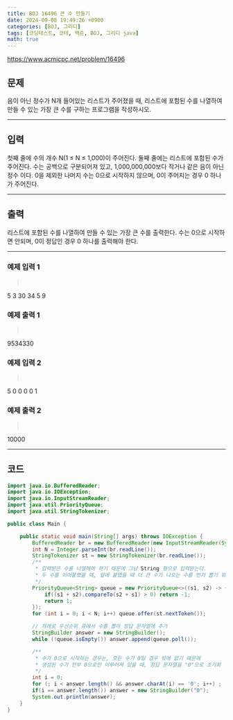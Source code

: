 ```yaml
---
title: BOJ 16496 큰 수 만들기
date: 2024-09-08 19:49:26 +0900
categories: [BOJ, 그리디]
tags: [코딩테스트, 코테, 백준, BOJ, 그리디 java]
math: true
---
```


<https://www.acmicpc.net/problem/16496>

## 문제
음이 아닌 정수가 N개 들어있는 리스트가 주어졌을 때, 리스트에 포함된 수를 나열하여 만들 수 있는 가장 큰 수를 구하는 프로그램을 작성하시오.

---
## 입력
첫째 줄에 수의 개수 N(1 ≤ N ≤ 1,000)이 주어진다. 둘째 줄에는 리스트에 포함된 수가 주어진다. 수는 공백으로 구분되어져 있고, 1,000,000,000보다 작거나 같은 음이 아닌 정수 이다. 0을 제외한 나머지 수는 0으로 시작하지 않으며, 0이 주어지는 경우 0 하나가 주어진다.

---
## 출력
리스트에 포함된 수를 나열하여 만들 수 있는 가장 큰 수를 출력한다. 수는 0으로 시작하면 안되며, 0이 정답인 경우 0 하나를 출력해야 한다.

---
### 예제 입력 1
> <pre>
5
3 30 34 5 9
> </pre>

### 예제 출력 1
> <pre>
9534330
> </pre>

### 예제 입력 2
> <pre>
5
0 0 0 0 1
> </pre>

### 예제 출력 2
> <pre>
10000
> </pre>

---
## 코드

```java
import java.io.BufferedReader;
import java.io.IOException;
import java.io.InputStreamReader;
import java.util.PriorityQueue;
import java.util.StringTokenizer;

public class Main {

    public static void main(String[] args) throws IOException {
        BufferedReader br = new BufferedReader(new InputStreamReader(System.in));
        int N = Integer.parseInt(br.readLine());
        StringTokenizer st = new StringTokenizer(br.readLine());
        /**
         * 입력받은 수를 나열해야 하기 때문에 그냥 String 형으로 입력받는다.
         * 두 수를 이어붙였을 때, 앞에 붙였을 때 더 큰 수가 나오는 수를 먼저 뽑기 위한 우선순위 큐
         */
        PriorityQueue<String> queue = new PriorityQueue<>((s1, s2) -> {
            if((s1 + s2).compareTo(s2 + s1) > 0) return -1;
            return 1;
        });
        for (int i = 0; i < N; i++) queue.offer(st.nextToken());

        // 차례로 우선순위 큐에서 수를 뽑아 정답 문자열에 추가
        StringBuilder answer = new StringBuilder();
        while (!queue.isEmpty()) answer.append(queue.poll());

        /**
         * 수가 0으로 시작하는 경우는, 모든 수가 0일 경우 밖에 없기 때문에
         * 생성된 수가 전부 0으로만 이루어져 있을 때, 정답 문자열을 "0"으로 초기화
         */
        int i = 0;
        for (; i < answer.length() && answer.charAt(i) == '0'; i++) ;
        if(i == answer.length()) answer = new StringBuilder("0");
        System.out.println(answer);
    }
}
```
